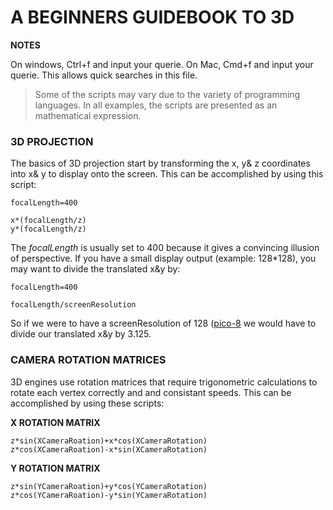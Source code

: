 # A BEGINNERS GUIDEBOOK TO 3D

**NOTES**

On windows, Ctrl+f and input your querie. On Mac, Cmd+f and input your querie. This allows quick searches in this file.

> Some of the scripts may vary due to the variety of programming languages. In all examples, the scripts are presented as an mathematical expression.

### 3D PROJECTION

The basics of 3D projection start by transforming the x, y& z coordinates into x& y to display onto the screen. This can be accomplished by using this script:

````
focalLength=400

x*(focalLength/z)
y*(focalLength/z)
````

The _focalLength_ is usually set to 400 because it gives a convincing illusion of perspective. If you have a small display output (example: 128*128), you may want to divide the translated x&y by:

```
focalLength=400

focalLength/screenResolution
```

So if we were to have a screenResolution of 128 ([pico-8](https://www.lexaloffle.com/pico-8.php) we would have to divide our translated x&y by 3.125.

### CAMERA ROTATION MATRICES

3D engines use rotation matrices that require trigonometric calculations to rotate each vertex correctly and and consistant speeds. This can be accomplished by using these scripts:

**X ROTATION MATRIX**

```
z*sin(XCameraRoation)+x*cos(XCameraRotation)
z*cos(XCameraRoation)-x*sin(XCameraRotation)
```

**Y ROTATION MATRIX**

```
z*sin(YCameraRoation)+y*cos(YCameraRotation)
z*cos(YCameraRoation)-y*sin(YCameraRotation)
```
